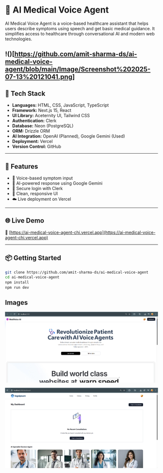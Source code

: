 # 🧠 AI Medical Voice Agent

AI Medical Voice Agent is a voice-based healthcare assistant that helps users describe symptoms using speech and get basic medical guidance. It simplifies access to healthcare through conversational AI and modern web technologies.

!()[https://github.com/amit-sharma-ds/ai-medical-voice-agent/blob/main/Image/Screenshot%202025-07-13%20121041.png]
---

## 🚀 Tech Stack

- **Languages:** HTML, CSS, JavaScript, TypeScript  
- **Framework:** Next.js 15, React  
- **UI Library:** Aceternity UI, Tailwind CSS  
- **Authentication:** Clerk  
- **Database:** Neon (PostgreSQL)  
- **ORM:** Drizzle ORM  
- **AI Integration:** OpenAI (Planned), Google Gemini (Used)  
- **Deployment:** Vercel  
- **Version Control:** GitHub

---

## 🌟 Features

- 🎤 Voice-based symptom input  
- 🤖 AI-powered response using Google Gemini  
- 👤 Secure login with Clerk  
- 📄 Clean, responsive UI  
- ☁️ Live deployment on Vercel

---

## 🌐 Live Demo

🔗 [https://ai-medical-voice-agent-chi.vercel.app](https://ai-medical-voice-agent-chi.vercel.app)

---

## 📦 Getting Started

```bash
git clone https://github.com/amit-sharma-ds/ai-medical-voice-agent
cd ai-medical-voice-agent
npm install
npm run dev
```

## Images

![landing screen](https://github.com/amit-sharma-ds/ai-medical-voice-agent/blob/main/Image/Screenshot%202025-07-13%20120942.png)

![Dashboard](https://github.com/amit-sharma-ds/ai-medical-voice-agent/blob/main/Image/Screenshot%202025-07-13%20121017.png)


